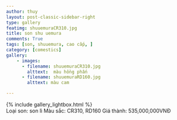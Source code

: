 ```yaml
---
author: thuy
layout: post-classic-sidebar-right
type: gallery
featimg: shuuemuraCR310.jpg
title: son shu uemura
comments: True
tags: [son, shuuemura, cao cấp, ]
category: [comestics]
gallery:
    - images:
      - filename: shuuemuraCR310.jpg
        alttext:  màu hồng phấn
      - filename: shuuemuraRD160.jpg
        alttext: màu cam

---
```

{% include gallery_lightbox.html %}
<br>
Loại son: son lì
Màu sắc: CR310, RD160
Giá thành: 535,000,000VNĐ